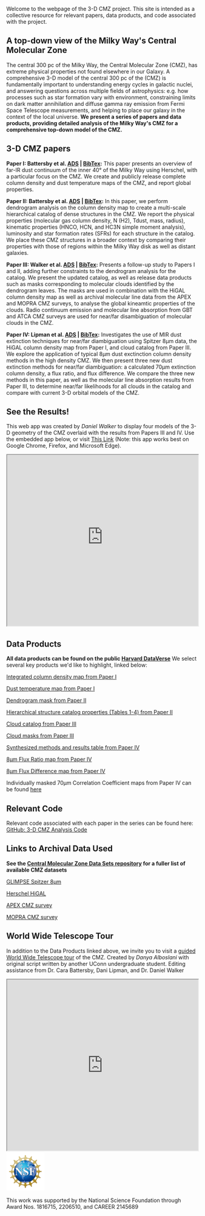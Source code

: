 

Welcome to the webpage of the 3-D CMZ project. This site is intended as a collective resource for relevant papers, data products, and code associated with the project. 

## A top-down view of the Milky Way's Central Molecular Zone
The central 300 pc of the Milky Way, the Central Molecular Zone (CMZ), has extreme physical properties not found elsewhere in our Galaxy. A comprehensive 3-D model of the central 300 pc of the (CMZ) is fundamentally important to understanding energy cycles in galactic nuclei, and answering questions across multiple fields of astrophysics: e.g. how processes such as star formation vary with environment, constraining limits on dark matter annihilation and diffuse gamma ray emission from Fermi Space Telescope measurements, and helping to place our galaxy in the context of the local universe. **We present a series of papers and data products, providing detailed analysis of the Milky Way's CMZ for a comprehensive top-down model of the CMZ.**  

## 3-D CMZ papers
**Paper I: Battersby et al. [ADS](https://ui.adsabs.harvard.edu/abs/2025ApJ...984..156B/abstract) | [BibTex](https://ui.adsabs.harvard.edu/abs/2025ApJ...984..156B/exportcitation):** This paper presents an overview of far-IR dust continuum of the inner 40&#176; of the Milky Way using Herschel, with a particular focus on the CMZ. We create and publicly release complete column density and dust temperature maps of the CMZ, and report global properties. 

**Paper II: Battersby et al. [ADS](https://ui.adsabs.harvard.edu/abs/2025ApJ...984..157B/abstract) | [BibTex](https://ui.adsabs.harvard.edu/abs/2025ApJ...984..157B/exportcitation):** In this paper, we perform dendrogram analysis on the column density map to create a multi-scale hierarchical catalog of dense structures in the CMZ. We report the physical properties (molecular gas column density, N (H2), Tdust, mass, radius), kinematic properties (HNCO, HCN, and HC3N simple moment analysis), luminosity and star formation rates (SFRs) for each structure in the catalog. We place these CMZ structures in a broader context by comparing their
properties with those of regions within the Milky Way disk as well as distant galaxies.

**Paper III: Walker et al. [ADS](https://ui.adsabs.harvard.edu/abs/2025ApJ...984..158W/abstract) | [BibTex](https://ui.adsabs.harvard.edu/abs/2025ApJ...984..158W/exportcitation):** Presents a follow-up study to Papers I and II, adding further constraints to the dendrogram analysis for the catalog. We present the updated catalog, as well as release data products such as masks corresponding to molecular clouds identified by the dendrogram leaves. The masks are used in combination with the HiGAL column density map as well as archival molecular line data from the APEX and MOPRA CMZ surveys, to analyse the global kineamtic properties of the clouds. Radio continuum emission and molecular line absorption from GBT and ATCA CMZ surveys are used for near/far disambiguation of molecular clouds in the CMZ. 

**Paper IV: Lipman et al. [ADS](https://ui.adsabs.harvard.edu/abs/2025ApJ...984..159L/abstract) | [BibTex](https://ui.adsabs.harvard.edu/abs/2025ApJ...984..159L/exportcitation):** Investigates the use of MIR dust extinction techniques for near/far diambiguation using Spitzer 8&micro;m data, the HiGAL column density map from Paper I, and cloud catalog from Paper III. We explore the application of typical 8&micro;m dust exctinction column density methods in the high density CMZ. We then present three new dust extinction methods for near/far diambiguation: a calculated 70&micro;m extinction column density, a flux ratio, and flux difference. We compare the three new methods in this paper, as well as the molecular line absorption results from Paper III, to determine near/far likelihoods for all clouds in the catalog and compare with current 3-D orbital models of the CMZ.  

## See the Results! 
This web app was created by _Daniel Walker_ to display four models of the 3-D geometry of the CMZ overlaid with the results from Papers III and IV. Use the embedded app below, or visit [This Link](https://3d-cmz-models.streamlit.app/) (Note: this app works best on Google Chrome, Firefox, and Microsoft Edge). 
<iframe
  src="https://3d-cmz-models.streamlit.app?embed=true"
  style="height: 450px; width: 100%;"
></iframe>


## Data Products 
**All data products can be found on the public [Harvard DataVerse](https://dataverse.harvard.edu/dataverse/3D_CMZ)** We select several key products we'd like to highlight, linked below:

[Integrated column density map from Paper I](https://dataverse.harvard.edu/file.xhtml?fileId=10454698&version=1.0) 

[Dust temperature map from Paper I](https://dataverse.harvard.edu/file.xhtml?fileId=10454717&version=1.0) 

[Dendrogram mask from Paper II](https://dataverse.harvard.edu/file.xhtml?fileId=10454731&version=1.0) 

[Hierarchical structure catalog properties (Tables 1-4) from Paper II](https://dataverse.harvard.edu/file.xhtml?fileId=10454727&version=1.0)

[Cloud catalog from Paper III](https://dataverse.harvard.edu/file.xhtml?fileId=10481330&version=2.0) 

[Cloud masks from Paper III](https://dataverse.harvard.edu/file.xhtml?fileId=10454585&version=1.0) 

[Synthesized methods and results table from Paper IV](https://dataverse.harvard.edu/file.xhtml?fileId=10463787&version=1.0)

[8&micro;m Flux Ratio map from Paper IV](https://dataverse.harvard.edu/file.xhtml?fileId=10463786&version=1.0) 

[8&micro;m Flux Difference map from Paper IV](https://dataverse.harvard.edu/file.xhtml?fileId=10463785&version=1.0) 

Individually masked 70&micro;m Correlation Coefficient maps from Paper IV can be found [here](https://dataverse.harvard.edu/dataset.xhtml?persistentId=doi:10.7910/DVN/FBV7T5) 



## Relevant Code
Relevant code associated with each paper in the series can be found here: [GitHub: 3-D CMZ Analysis Code](https://github.com/CentralMolecularZone/3D_CMZ/tree/main/3D_CMZ_Analysis_Code) 


## Links to Archival Data Used
**See the [Central Molecular Zone Data Sets repository](https://github.com/CentralMolecularZone/DataSets#spectral-surveys) for a fuller list of available CMZ datasets**

[GLIMPSE Spitzer 8&micro;m](https://irsa.ipac.caltech.edu/data/SPITZER/GLIMPSE/overview.html)

[Herschel HiGAL](https://github.com/CentralMolecularZone/DataSets#continuum-surveys)

[APEX CMZ survey](https://github.com/CentralMolecularZone/DataSets#whole-cmz)

[MOPRA CMZ survey](https://github.com/CentralMolecularZone/DataSets#spectral-surveys)



## World Wide Telescope Tour
In addition to the Data Products linked above, we invite you to visit a [guided World Wide Telescope tour](https://web.wwtassets.org/embed/1/wwt/?tour=https%3A%2F%2Fdata1.wwtassets.org%2Fpackages%2F2023%2F11_danya%2FUncovering%2520the%25203-D%2520structure%2520of%2520our%2520Galaxy%25E2%2580%2599s%2520Center%2520v1.wtt) of the CMZ. Created by _Danya Alboslani_ with original script written by another UConn undergraduate student. Editing assistance from Dr. Cara Battersby, Dani Lipman, and Dr. Daniel Walker 

<iframe
  src="https://web.wwtassets.org/embed/1/wwt/?tour=https%3A%2F%2Fdata1.wwtassets.org%2Fpackages%2F2023%2F11_danya%2FUncovering%2520the%25203-D%2520structure%2520of%2520our%2520Galaxy%25E2%2580%2599s%2520Center%2520v1.wtt?embed=true"
  style="height: 450px; width: 100%;"
></iframe>




<img src='./docs/assets/images/NSF_transparent.png' width='100'>


This work was supported by the National Science Foundation through Award Nos. 1816715, 2206510, and CAREER 2145689
